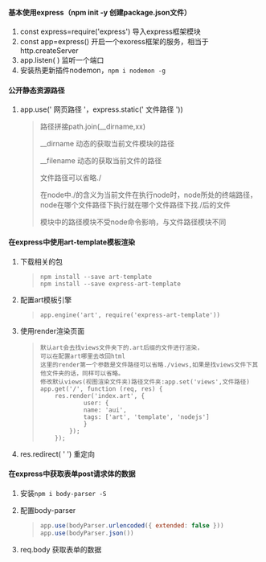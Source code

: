 #### 基本使用express（npm init -y 创建package.json文件）

1. const express=require('express')   导入express框架模块
2. const app=express()   开启一个exoress框架的服务，相当于http.createServer
3. app.listen( )  监听一个端口
4. 安装热更新插件nodemon，`npm i nodemon -g`

#### 公开静态资源路径

1. app.use(' 网页路径 '，express.static(' 文件路径 '))

   > 路径拼接path.join(__dirname,xx)
   >
   > __dirname 动态的获取当前文件模块的路径
   >
   > __filename 动态的获取当前文件的路径
   >
   > 文件路径可以省略./
   >
   > 在node中./的含义为当前文件在执行node时，node所处的终端路径，node在哪个文件路径下执行就在哪个文件路径下找./后的文件
   >
   > 模块中的路径模块不受node命令影响，与文件路径模块不同

#### 在express中使用art-template模板渲染

1. 下载相关的包

   > ```
   > npm install --save art-template
   > npm install --save express-art-template 
   > ```

2. 配置art模板引擎

   > ```
   > app.engine('art', require('express-art-template'))
   > ```

3. 使用render渲染页面

   > ```
   > 默认art会去找views文件夹下的.art后缀的文件进行渲染，
   > 可以在配置art哪里去改回html
   > 这里的render第一个参数是文件路径可以省略./views,如果是找views文件下其他文件夹的话，同样可以省略。
   > 修改默认views(视图渲染文件夹)路径文件夹:app.set('views',文件路径)
   > app.get('/', function (req, res) {    
   >     res.render('index.art', {        
   >             user: {            
   >             name: 'aui',            
   >             tags: ['art', 'template', 'nodejs']        
   >             }    
   >         });
   >     });
   > ```

4. res.redirect( '  ') 重定向 

#### 在express中获取表单post请求体的数据

1. 安装`npm i body-parser -S`

2. 配置body-parser

   > ```javascript
   > app.use(bodyParser.urlencoded({ extended: false }))
   > app.use(bodyParser.json())
   > ```

3. req.body  获取表单的数据


